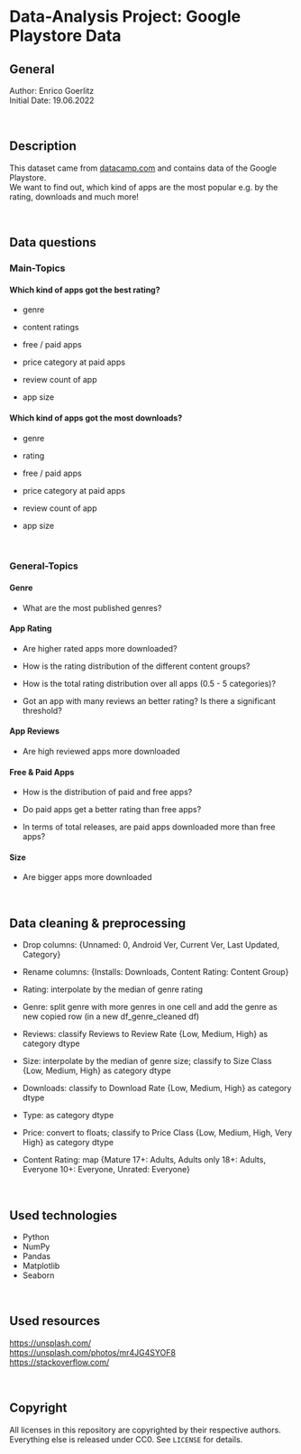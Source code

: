 # Data-Analysis Project: Google Playstore Data

## General

Author: Enrico Goerlitz <br/>
Initial Date: 19.06.2022

<br>

## Description

This dataset came from <a href="https://datacamp.com">datacamp.com</a> and contains data of the Google Playstore. <br>
We want to find out, which kind of apps are the most popular e.g. by the rating, downloads and much more!

<br>

## Data questions

### Main-Topics

#### Which kind of apps got the best rating?

-   genre

-   content ratings

-   free / paid apps

-   price category at paid apps

-   review count of app

-   app size

#### Which kind of apps got the most downloads?

-   genre

-   rating

-   free / paid apps

-   price category at paid apps

-   review count of app

-   app size

<br>

### General-Topics

#### Genre

-   What are the most published genres?

#### App Rating

-   Are higher rated apps more downloaded?

-   How is the rating distribution of the different content groups?

-   How is the total rating distribution over all apps (0.5 - 5 categories)?

-   Got an app with many reviews an better rating? Is there a significant threshold?

#### App Reviews

-   Are high reviewed apps more downloaded

#### Free & Paid Apps

-   How is the distribution of paid and free apps?

-   Do paid apps get a better rating than free apps?

-   In terms of total releases, are paid apps downloaded more than free apps?

#### Size

-   Are bigger apps more downloaded

<br>

## Data cleaning & preprocessing

-   Drop columns: {Unnamed: 0, Android Ver, Current Ver, Last Updated, Category}

-   Rename columns: {Installs: Downloads, Content Rating: Content Group}

-   Rating: interpolate by the median of genre rating

-   Genre: split genre with more genres in one cell and add the genre as new copied row (in a new df_genre_cleaned df)

-   Reviews: classify Reviews to Review Rate {Low, Medium, High} as category dtype

-   Size: interpolate by the median of genre size; classify to Size Class {Low, Medium, High} as category dtype

-   Downloads: classify to Download Rate {Low, Medium, High} as category dtype

-   Type: as category dtype

-   Price: convert to floats; classify to Price Class {Low, Medium, High, Very High} as category dtype

-   Content Rating: map {Mature 17+: Adults, Adults only 18+: Adults, Everyone 10+: Everyone, Unrated: Everyone}

<br>

## Used technologies

-   Python
-   NumPy
-   Pandas
-   Matplotlib
-   Seaborn

<br>

## Used resources

https://unsplash.com/ <br>
https://unsplash.com/photos/mr4JG4SYOF8 <br>
https://stackoverflow.com/ <br>

<br>

## Copyright

All licenses in this repository are copyrighted by their respective authors. <br>
Everything else is released under CC0. See `LICENSE` for details.
